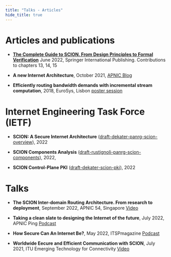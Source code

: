 ```yaml
---
title: "Talks - Articles"
hide_title: true
---
```


# Articles and publications

* **[The Complete Guide to SCION. From Design Principles to Formal Verification](https://link.springer.com/book/10.1007/978-3-031-05288-0)** June 2022, Springer International Publishing. Contributions to chapters 13, 14, 15

* **A new Internet Architecture**, October 2021,  <a href="https://blog.apnic.net/2021/10/05/a-new-internet-architecture/" target="_blank"> APNIC Blog <i class="icon-xs fa fa-desktop"></i></a>  

* **Efficiently routing bandwidth demands with incremental stream computation**, 2018, EuroSys, Lisbon  <a href="/Eurosys18_Poster.pdf" target="_blank"><i class="icon-xs fa fa-desktop"></i>poster session </a>


# Internet Engineering Task Force (IETF)

* **SCION: A Secure Internet Architecture** ([draft-dekater-panrg-scion-overview](http://datatracker.ietf.org/doc/draft-dekater-panrg-scion-overview/)), 2022 

* **SCION Components Analysis** ([draft-rustignoli-panrg-scion-components](https://datatracker.ietf.org/doc/draft-rustignoli-panrg-scion-components/)), 2022, <a href="https://youtu.be/uU9mTKhcnmw?t=375" target="_blank"><i class="icon-xs fa fa-film"></i></a>  

* **SCION Control-Plane PKI** ([draft-dekater-scion-pki](https://datatracker.ietf.org/doc/draft-dekater-scion-pki/)), 2022


# Talks 

* **The SCION Inter-domain Routing Architecture. From research to deployment**, September 2022, APNIC 54, Singapore <a href="https://youtu.be/9FTYxo8QKJU?t=1287" target="_blank"><i class="icon-xs fa fa-film"></i> Video</a>  

* **Taking a clean slate to designing the Internet of the future**, July 2022, APNIC Ping  <a href="https://blog.apnic.net/2022/07/07/podcast-taking-a-clean-slate-to-designing-the-internet-of-the-future/" target="_blank"><i class="icon-xs fa fa-play-circle"></i> Podcast</a> 

* **How Secure Can An Internet Be?**, May 2022, ITSPmagazine  <a href="https://itsprad.io/redefining-cybersecurity-53" target="_blank"><i class="icon-xs fa fa-play-circle"></i> Podcast</a>  

* **Worldwide Eecure and Efficient Communication with SCION**, July 2021, ITU Emerging Technology for Connectivity  <a href="https://www.youtube.com/watch?v=FOMe5xE2ZAU" target="_blank"><i class="icon-xs fa fa-film"></i> Video</a>
